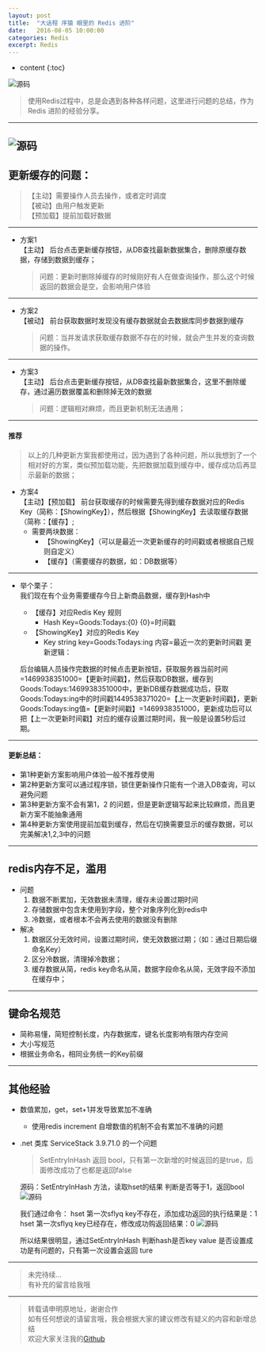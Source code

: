 ```yaml
---
layout: post
title:  "大话程 序猿 眼里的 Redis 进阶"
date:   2016-08-05 10:00:00
categories: Redis
excerpt: Redis
---
```


* content
{:toc}

![源码](http://demo.thankbabe.com/blog/images/r_logo.jpg)  

> 使用Redis过程中，总是会遇到各种各样问题，这里进行问题的总结，作为Redis 进阶的经验分享。
---
![源码](http://demo.thankbabe.com/blog/images/r_bz.jpg) 
---
## 更新缓存的问题：
> 【主动】需要操作人员去操作，或者定时调度   
> 【被动】由用户触发更新    
> 【预加载】提前加载好数据
---
* 方案1  
    【主动】 后台点击更新缓存按钮，从DB查找最新数据集合，删除原缓存数据，存储到数据到缓存；
    >问题：更新时删除掉缓存的时候刚好有人在做查询操作，那么这个时候返回的数据会是空，会影响用户体验
---

* 方案2    
    【被动】 前台获取数据时发现没有缓存数据就会去数据库同步数据到缓存
    > 问题：当并发请求获取缓存数据不存在的时候，就会产生并发的查询数据的操作。
---

* 方案3   
    【主动】 后台点击更新缓存按钮，从DB查找最新数据集合，这里不删除缓存，通过遍历数据覆盖和删除掉无效的数据
    > 问题：逻辑相对麻烦，而且更新机制无法通用；
---

#### 推荐

> 以上的几种更新方案我都使用过，因为遇到了各种问题，所以我想到了一个相对好的方案，类似预加载功能，先把数据加载到缓存中，缓存成功后再显示最新的数据；   

* 方案4  
    【主动】【预加载】 前台获取缓存的时候需要先得到缓存数据对应的Redis Key（简称：【ShowingKey】），然后根据【ShowingKey】去读取缓存数据（简称：【缓存】;
    * 需要两块数据：
        * 【ShowingKey】（可以是最近一次更新缓存的时间戳或者根据自己规则自定义）
        * 【缓存】（需要缓存的数据，如：DB数据等）
      
---  
* 举个栗子：        
    我们现在有个业务需要缓存今日上新商品数据，缓存到Hash中   
    * 【缓存】对应Redis Key 规则
        * Hash Key=Goods:Todays:{0}  {0}=时间戳
    * 【ShowingKey】对应的Redis Key  
        * Key string key=Goods:Todays:ing  内容=最近一次的更新时间戳
    更新逻辑：  
    
    后台编辑人员操作完数据的时候点击更新按钮，获取服务器当前时间=1469938351000=【更新时间戳】，然后获取DB数据，缓存到Goods:Todays:1469938351000中，更新DB缓存数据成功后，获取Goods:Todays:ing中的时间戳1449538371020=【上一次更新时间戳】，更新Goods:Todays:ing值=【更新时间戳】=1469938351000，更新成功后可以把【上一次更新时间戳】对应的缓存设置过期时间，我一般是设置5秒后过期。
    
---
#### 更新总结：

* 第1种更新方案影响用户体验一般不推荐使用
* 第2种更新方案可以通过程序锁，锁住更新操作只能有一个进入DB查询，可以避免问题
* 第3种更新方案不会有第1，2 的问题，但是更新逻辑写起来比较麻烦，而且更新方案不能抽象通用
* 第4种更新方案使用提前加载到缓存，然后在切换需要显示的缓存数据，可以完美解决1,2,3中的问题
 
---
 
## redis内存不足，滥用
* 问题
    1. 数据不断累加，无效数据未清理，缓存未设置过期时间  
    2. 存储数据中包含未使用到字段，整个对象序列化到redis中
    3. 冷数据，或者根本不会再去使用的数据没有删除
* 解决
    1. 数据区分无效时间，设置过期时间，使无效数据过期；（如：通过日期后缀命名Key）
    2. 区分冷数据，清理掉冷数据；
    3. 缓存数据从简，redis key命名从简，数据字段命名从简，无效字段不添加在缓存中；
---

## 键命名规范
* 简称易懂，简短控制长度，内存数据库，键名长度影响有限内存空间
* 大小写规范
* 根据业务命名，相同业务统一的Key前缀

---

## 其他经验

* 数值累加，get，set+1并发导致累加不准确
    * 使用redis increment  自增数值的机制不会有累加不准确的问题
* .net 类库 ServiceStack 3.9.71.0 的一个问题 
    > SetEntryInHash 返回 bool，只有第一次新增的时候返回的是true，后面修改成功了也都是返回false

    源码：SetEntryInHash 方法，读取hset的结果 判断是否等于1，返回bool
    ![源码](http://demo.thankbabe.com/blog/images/r2.png)  
    
    我们通过命令：
        hset 第一次sflyq  key不存在，添加成功返回的执行结果是：1
        hset 第一次sflyq  key已经存在，修改成功购返回结果：0
    ![源码](http://demo.thankbabe.com/blog/images/r1.png)
    
    所以结果很明显，通过SetEntryInHash  判断hash是否key value 是否设置成功是有问题的，只有第一次设置会返回 ture

---
> 未完待续...  
> 有补充的留言给我哦

---

> 转载请申明原地址，谢谢合作   
> 如有任何想说的请留言哦，我会根据大家的建议修改有疑义的内容和新增总结    
> 欢迎大家关注我的[Github](https://github.com/SFLAQiu)   

